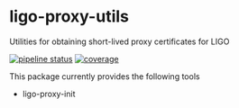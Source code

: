 # ligo-proxy-utils
Utilities for obtaining short-lived proxy certificates for LIGO

[![pipeline status](https://git.ligo.org/computing/iam/ligo-proxy-utils/badges/master/pipeline.svg)](https://git.ligo.org/computing/iam/ligo-proxy-utils/commits/master)
[![coverage](https://git.ligo.org/computing/iam/ligo-proxy-utils/badges/master/coverage.svg)](https://git.ligo.org/computing/iam/ligo-proxy-utils/commits/master)

This package currently provides the following tools

- ligo-proxy-init

